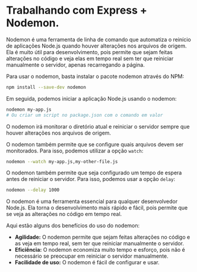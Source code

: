 # Trabalhando com Express + Nodemon.

Nodemon é uma ferramenta de linha de comando que automatiza o reinício de aplicações Node.js quando houver alterações nos arquivos de origem. Ela é muito útil para desenvolvimento, pois permite que sejam feitas alterações no código e veja elas em tempo real sem ter que reiniciar manualmente o servidor, apenas recarregando a página.

Para usar o nodemon, basta instalar o pacote nodemon através do NPM:

~~~bash
npm install --save-dev nodemon
~~~

Em seguida, podemos iniciar a aplicação Node.js usando o nodemon:

~~~bash
nodemon my-app.js
# Ou criar um script no package.json com o comando em valor
~~~

O nodemon irá monitorar o diretório atual e reiniciar o servidor sempre que houver alterações nos arquivos de origem.

O nodemon também permite que se configure quais arquivos devem ser monitorados. Para isso, podemos utilizar a opção `watch`:

~~~bash
nodemon --watch my-app.js,my-other-file.js
~~~

O nodemon também permite que seja configurado um tempo de espera antes de reiniciar o servidor. Para isso, podemos usar a opção `delay`:

~~~bash
nodemon --delay 1000
~~~

O nodemon é uma ferramenta essencial para qualquer desenvolvedor Node.js. Ela torna o desenvolvimento mais rápido e fácil, pois permite que se veja as alterações no código em tempo real.

Aqui estão alguns dos benefícios do uso do nodemon:

* **Agilidade:** O nodemon permite que sejam feitas alterações no código e as veja em tempo real, sem ter que reiniciar manualmente o servidor.
* **Eficiência:** O nodemon economiza muito tempo e esforço, pois não é necessário se preocupar em reiniciar o servidor manualmente.
* **Facilidade de uso:** O nodemon é fácil de configurar e usar.

